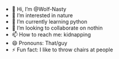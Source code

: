 - 👋 Hi, I’m @Wolf-Nasty
- 👀 I’m interested in nature
- 🌱 I’m currently learning python
- 💞️ I’m looking to collaborate on nothin
- 📫 How to reach me: kidnapping
- 😄 Pronouns: That/guy
- ⚡ Fun fact: I like to throw chairs at people

<!---
Wolf-Nasty/Wolf-Nasty is a ✨ special ✨ repository because its `README.md` (this file) appears on your GitHub profile.
You can click the Preview link to take a look at your changes.
--->
